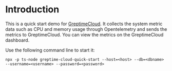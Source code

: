 # Introduction

This is a quick start demo for [GreptimeCloud](https://greptime.cloud/). It collects the system metric data such as CPU and memory usage through Opentelemetry and sends the metrics to GreptimeCloud. You can view the metrics on the GreptimeCloud dashboard.

Use the following command line to start it:

```shell
npx -p ts-node greptime-cloud-quick-start --host=<host> --db=<dbname> --username=<username> --password=<password>
```
